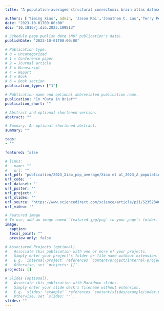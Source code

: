 ```yaml
---
title: "A population-averaged structural connectomic brain atlas dataset from 422 HCP-aging subjects"

authors: ['Yiming Xiao', admin, 'Jason Kai','Jonathan C. Lau','Terry Peters','Ali R Khan']
date: "2023-10-01T00:00:00"
doi: "10.1016/j.dib.2023.109513"

# Schedule page publish date (NOT publication's date).
publishDate: "2023-10-01T00:00:00"

# Publication type.
# 0 = Uncategorized
# 1 = Conference paper
# 2 = Journal article
# 3 = Manuscript
# 4 = Report
# 5 = Book
# 6 = Book section
publication_types: ["1"]

# Publication name and optional abbreviated publication name.
publication: "In *Data in Brief*"
publication_short: ""

# Abstract and optional shortened version.
abstract: ""

# Summary. An optional shortened abstract.
summary: ""

tags:
- ""

featured: false

# links:
# - name: ""
#   url: ""
url_pdf: "publication/2023_Xiao_pop_average/Xiao et al_2023_A population-averaged structural connectomic brain atlas dataset from 422.pdf"
url_code: ''
url_dataset: ''
url_poster: ''
url_project: ''
url_slides: ''
url_source: 'https://www.sciencedirect.com/science/article/pii/S2352340923006133'
url_video: ''

# Featured image
# To use, add an image named `featured.jpg/png` to your page's folder. 
image:
  caption: 
  focal_point: ""
  preview_only: false

# Associated Projects (optional).
#   Associate this publication with one or more of your projects.
#   Simply enter your project's folder or file name without extension.
#   E.g. `internal-project` references `content/project/internal-project/index.md`.
#   Otherwise, set `projects: []`.
projects: []

# Slides (optional).
#   Associate this publication with Markdown slides.
#   Simply enter your slide deck's filename without extension.
#   E.g. `slides: "example"` references `content/slides/example/index.md`.
#   Otherwise, set `slides: ""`.
slides: ""
---
```

